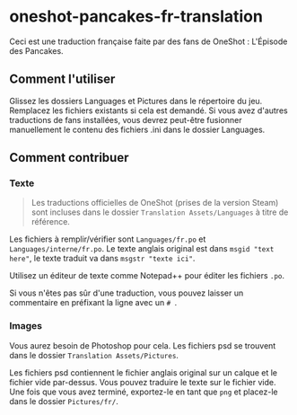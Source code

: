 # oneshot-pancakes-fr-translation
Ceci est une traduction française faite par des fans de OneShot : L'Épisode des Pancakes.

## Comment l'utiliser
Glissez les dossiers Languages et Pictures dans le répertoire du jeu. Remplacez les fichiers existants si cela est demandé. Si vous avez d'autres traductions de fans installées, vous devrez peut-être fusionner manuellement le contenu des fichiers .ini dans le dossier Languages.

## Comment contribuer

### Texte

> Les traductions officielles de OneShot (prises de la version Steam) sont incluses dans le dossier `Translation Assets/Languages` à titre de référence.

Les fichiers à remplir/vérifier sont `Languages/fr.po` et `Languages/interne/fr.po`. Le texte anglais original est dans `msgid "text here"`, le texte traduit va dans `msgstr "texte ici"`. 

Utilisez un éditeur de texte comme Notepad++ pour éditer les fichiers `.po`.

Si vous n'êtes pas sûr d'une traduction, vous pouvez laisser un commentaire en préfixant la ligne avec un `# `.


### Images
Vous aurez besoin de Photoshop pour cela. Les fichiers psd se trouvent dans le dossier `Translation Assets/Pictures`.

Les fichiers psd contiennent le fichier anglais original sur un calque et le fichier vide par-dessus. Vous pouvez traduire le texte sur le fichier vide. Une fois que vous avez terminé, exportez-le en tant que `png` et placez-le dans le dossier `Pictures/fr/`.
